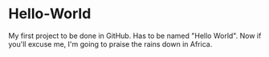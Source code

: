 # Hello-World
My first project to be done in GitHub.  Has to be named "Hello World". Now if you'll excuse me, I'm going to praise the rains down in Africa.
